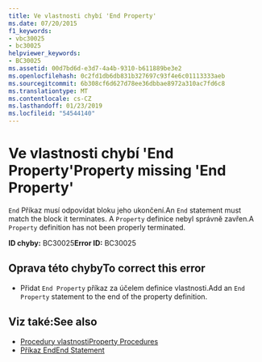 ```yaml
---
title: Ve vlastnosti chybí 'End Property'
ms.date: 07/20/2015
f1_keywords:
- vbc30025
- bc30025
helpviewer_keywords:
- BC30025
ms.assetid: 00d7bd6d-e3d7-4a4b-9310-b611889be3e2
ms.openlocfilehash: 0c2fd1db6db831b327697c93f4e6c01113333aeb
ms.sourcegitcommit: 6b308cf6d627d78ee36dbbae8972a310ac7fd6c8
ms.translationtype: MT
ms.contentlocale: cs-CZ
ms.lasthandoff: 01/23/2019
ms.locfileid: "54544140"
---
```

# <a name="property-missing-end-property"></a><span data-ttu-id="a9b98-102">Ve vlastnosti chybí 'End Property'</span><span class="sxs-lookup"><span data-stu-id="a9b98-102">Property missing 'End Property'</span></span>
<span data-ttu-id="a9b98-103">`End` Příkaz musí odpovídat bloku jeho ukončení.</span><span class="sxs-lookup"><span data-stu-id="a9b98-103">An `End` statement must match the block it terminates.</span></span> <span data-ttu-id="a9b98-104">A `Property` definice nebyl správně zavřen.</span><span class="sxs-lookup"><span data-stu-id="a9b98-104">A `Property` definition has not been properly terminated.</span></span>  
  
 <span data-ttu-id="a9b98-105">**ID chyby:** BC30025</span><span class="sxs-lookup"><span data-stu-id="a9b98-105">**Error ID:** BC30025</span></span>  
  
## <a name="to-correct-this-error"></a><span data-ttu-id="a9b98-106">Oprava této chyby</span><span class="sxs-lookup"><span data-stu-id="a9b98-106">To correct this error</span></span>  
  
-   <span data-ttu-id="a9b98-107">Přidat `End Property` příkaz za účelem definice vlastnosti.</span><span class="sxs-lookup"><span data-stu-id="a9b98-107">Add an `End Property` statement to the end of the property definition.</span></span>  
  
## <a name="see-also"></a><span data-ttu-id="a9b98-108">Viz také:</span><span class="sxs-lookup"><span data-stu-id="a9b98-108">See also</span></span>
- [<span data-ttu-id="a9b98-109">Procedury vlastnosti</span><span class="sxs-lookup"><span data-stu-id="a9b98-109">Property Procedures</span></span>](../../visual-basic/programming-guide/language-features/procedures/property-procedures.md)
- [<span data-ttu-id="a9b98-110">Příkaz End</span><span class="sxs-lookup"><span data-stu-id="a9b98-110">End Statement</span></span>](../../visual-basic/language-reference/statements/end-statement.md)
